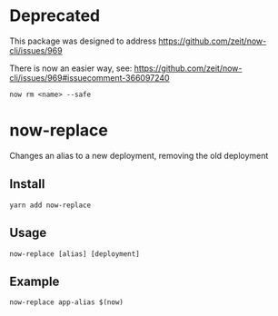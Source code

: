 # Deprecated

This package was designed to address https://github.com/zeit/now-cli/issues/969

There is now an easier way, see: https://github.com/zeit/now-cli/issues/969#issuecomment-366097240

```
now rm <name> --safe
```

# now-replace

Changes an alias to a new deployment, removing the old deployment

## Install
```
yarn add now-replace
```

## Usage

```
now-replace [alias] [deployment]
```

## Example

```
now-replace app-alias $(now)
```
